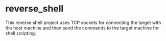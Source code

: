 # reverse_shell
This reverse shell project uses TCP sockets for connecting the target with the host machine and then send the commands to the target machine for shell scripting.
